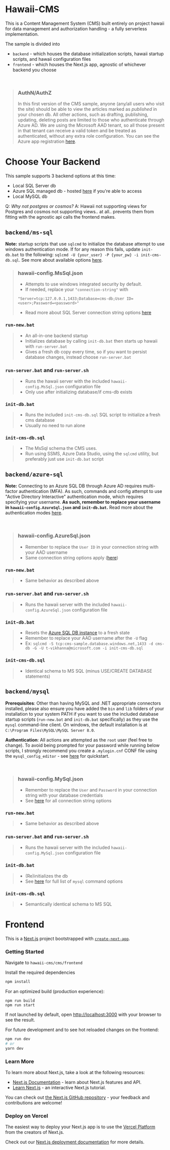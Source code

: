 # Hawaii-CMS
This is a Content Management System (CMS) built entirely on project hawaii for data management and authorization handling - a fully serverless implementation.

The sample is divided into 
- `backend` - which houses the database initialization scripts, hawaii startup scripts, and hawaii configuration files
- `frontend` - which houses the Next.js app, agnostic of whichever backend you choose

<br/>

> ### AuthN/AuthZ
> In this first version of the CMS sample, anyone (any/all users who visit the site) should be able to view the articles marked as _published_ in your chosen db. All other actions, such as drafting, publishing, updating, deleting posts are limited to those who authenticate through Azure AD. We are using the Microsoft AAD tenant, so all those present in that tenant can receive a valid token and be treated as authenticated, without any extra role configuration. You can see the Azure app registration [here](https://ms.portal.azure.com/#view/Microsoft_AAD_RegisteredApps/ApplicationMenuBlade/~/Overview/appId/e98794ab-cdaa-4ed3-ad08-0552c47254e2/isMSAApp~/false).


# Choose Your Backend
This sample supports 3 backend options at this time:
- Local SQL Server db
- Azure SQL managed db - hosted [here](https://ms.portal.azure.com/#@microsoft.onmicrosoft.com/resource/subscriptions/f33eb08a-3fe1-40e6-a9b6-2a9c376c616f/resourceGroups/cms-sample/providers/Microsoft.Sql/servers/cms-sample/databases/cms-db/overview) if you're able to access
- Local MySQL db

Q: _Why not postgres or cosmos?_ 
A: Hawaii not supporting views for Postgres and cosmos not supporting views.. at all.. prevents them from fitting with the agnostic api calls the frontend makes.

## `backend/ms-sql`
**Note:** startup scripts that use `sqlcmd` to initialize the database attempt to use windows authentication mode. If for any reason this fails, update `init-db.bat` to the following: `sqlcmd -U {your_user} -P {your_pw} -i init-cms-db.sql`. See more about available options [here](https://docs.microsoft.com/en-us/sql/tools/sqlcmd-utility?view=sql-server-ver16). 
<br/>

> ### hawaii-config.MsSql.json
> - Attempts to use windows integrated security by default. 
> - If needed, replace your `"connection-string"` with 
> 
>``` 
>"Server=tcp:127.0.0.1,1433;Database=cms-db;User ID=<user>;Password=<password>"
>```
> - Read more about SQL Server connection string options [here](https://docs.microsoft.com/en-us/sql/relational-databases/native-client/applications/using-connection-string-keywords-with-sql-server-native-client?view=sql-server-ver16)

### `run-new.bat`
> - An all-in-one backend startup
> - Initializes database by calling `init-db.bat` then starts up hawaii with `run-server.bat`
> - Gives a fresh db copy every time, so if you want to persist database changes, instead choose `run-server.bat`

### `run-server.bat` and `run-server.sh`
> - Runs the hawaii server with the included `hawaii-config.MsSql.json` configuration file
> - Only use after initializing database/if cms-db exists

### `init-db.bat`
> - Runs the included `init-cms-db.sql` SQL script to initialize a fresh cms database
> - Usually no need to run alone

### `init-cms-db.sql` 

> - The MsSql schema the CMS uses.
> - Run using SSMS, Azure Data Studio, using the `sqlcmd` utility, but preferably just use `init-db.bat` script


## `backend/azure-sql`
**Note:** Connecting to an Azure SQL DB through Azure AD requires multi-factor authentication (MFA). As such, commands and config attempt to use "Active Directory Interactive" authentication mode, which requires specifying your username. **As such, remember to replace your username in `hawaii-config.AzureSql.json` and `init-db.bat`.** Read more about the authentication modes [here](https://docs.microsoft.com/en-us/sql/tools/sqlcmd-utility?view=sql-server-ver16#:~:text=execute%20sqlcmd%20%2D%3F.-,%2DG,-This%20switch%20is). 

<br/>

> ### hawaii-config.AzureSql.json
> - Remember to replace the `User ID` in your connection string with your AAD username 
> - Same connection string options apply ([here](https://docs.microsoft.com/en-us/sql/relational-databases/native-client/applications/using-connection-string-keywords-with-sql-server-native-client?view=sql-server-ver16))
> 

### `run-new.bat`
> - Same behavior as described above

### `run-server.bat` and `run-server.sh`
> - Runs the hawaii server with the included `hawaii-config.AzureSql.json` configuration file

### `init-db.bat`
> - Resets the [Azure SQL DB instance](https://ms.portal.azure.com/#@microsoft.onmicrosoft.com/resource/subscriptions/f33eb08a-3fe1-40e6-a9b6-2a9c376c616f/resourceGroups/cms-sample/providers/Microsoft.Sql/servers/cms-sample/databases/cms-db/overview) to a fresh state
> - Remember to replace your AAD username after the `-U` flag
> - Ex: `sqlcmd -S tcp:cms-sample.database.windows.net,1433 -d cms-db -G -U t-vikhanna@microsoft.com -i init-cms-db.sql` 

### `init-cms-db.sql` 

> - Identical schema to MS SQL (minus USE/CREATE DATABASE statements)

## `backend/mysql`
**Prerequisites**: Other than having MySQL and .NET appropriate connectors installed, please also ensure you have added the `bin` and `lib` folders of your installation to your system PATH if you want to use the included database startup scripts (`run-new.bat` and `init-db.bat` specifically) as they use the `mysql` command-line client. On windows, the default installation is at `C:\Program Files\MySQL\MySQL Server 8.0`.

**Authentication**: All actions are attempted as the `root` user (feel free to change). To avoid being prompted for your password while running below scripts, I strongly recommend you create a `.mylogin.cnf` CONF file using the `mysql_config_editor` - see [here](https://dev.mysql.com/doc/refman/8.0/en/mysql-config-editor.html) for quickstart.

<br/>

> ### hawaii-config.MySql.json
> - Remember to replace the `User` and `Password` in your connection string with your database credentials
> - See [here](https://dev.mysql.com/doc/connector-net/en/connector-net-8-0-connection-options.html) for all connection string options

### `run-new.bat`
> - Same behavior as described above

### `run-server.bat` and `run-server.sh`
> - Runs the hawaii server with the included `hawaii-config.MySql.json` configuration file

### `init-db.bat`
> - (Re)initializes the db
> - See [here](https://dev.mysql.com/doc/refman/8.0/en/mysql-command-options.html) for full list of `mysql` command options

### `init-cms-db.sql` 

> - Semantically identical schema to MS SQL

# Frontend

This is a [Next.js](https://nextjs.org/) project bootstrapped with [`create-next-app`](https://github.com/vercel/next.js/tree/canary/packages/create-next-app).

### Getting Started

Navigate to `hawaii-cms/cms/frontend`

Install the required dependencies 

```bash
npm install
```

For an optimized build (production experience):
```
npm run build
npm run start
```

If not launched by default, open [http://localhost:3000](http://localhost:3000) with your browser to see the result.

For future development and to see hot reloaded changes on the frontend:

```bash
npm run dev
# or
yarn dev
```

### Learn More

To learn more about Next.js, take a look at the following resources:

- [Next.js Documentation](https://nextjs.org/docs) - learn about Next.js features and API.
- [Learn Next.js](https://nextjs.org/learn) - an interactive Next.js tutorial.

You can check out [the Next.js GitHub repository](https://github.com/vercel/next.js/) - your feedback and contributions are welcome!

### Deploy on Vercel

The easiest way to deploy your Next.js app is to use the [Vercel Platform](https://vercel.com/new?utm_medium=default-template&filter=next.js&utm_source=create-next-app&utm_campaign=create-next-app-readme) from the creators of Next.js.

Check out our [Next.js deployment documentation](https://nextjs.org/docs/deployment) for more details.

